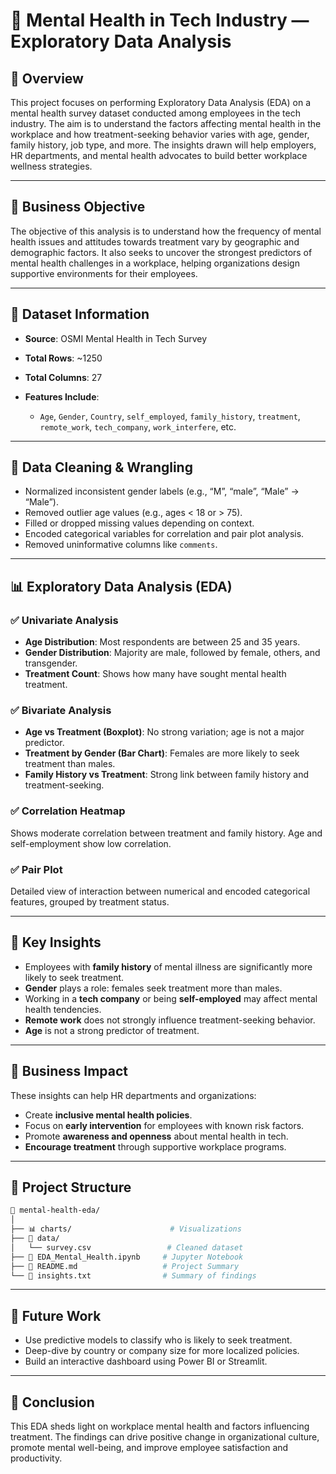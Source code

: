 # 🧠 Mental Health in Tech Industry — Exploratory Data Analysis

## 📌 Overview

This project focuses on performing Exploratory Data Analysis (EDA) on a mental health survey dataset conducted among employees in the tech industry. The aim is to understand the factors affecting mental health in the workplace and how treatment-seeking behavior varies with age, gender, family history, job type, and more. The insights drawn will help employers, HR departments, and mental health advocates to build better workplace wellness strategies.

---

## 🎯 Business Objective

The objective of this analysis is to understand how the frequency of mental health issues and attitudes towards treatment vary by geographic and demographic factors. It also seeks to uncover the strongest predictors of mental health challenges in a workplace, helping organizations design supportive environments for their employees.

---

## 🧾 Dataset Information

* **Source**: OSMI Mental Health in Tech Survey
* **Total Rows**: \~1250
* **Total Columns**: 27
* **Features Include**:

  * `Age`, `Gender`, `Country`, `self_employed`, `family_history`, `treatment`, `remote_work`, `tech_company`, `work_interfere`, etc.

---

## 🧹 Data Cleaning & Wrangling

* Normalized inconsistent gender labels (e.g., “M”, “male”, “Male” → “Male”).
* Removed outlier age values (e.g., ages < 18 or > 75).
* Filled or dropped missing values depending on context.
* Encoded categorical variables for correlation and pair plot analysis.
* Removed uninformative columns like `comments`.

---

## 📊 Exploratory Data Analysis (EDA)

### ✅ Univariate Analysis

* **Age Distribution**: Most respondents are between 25 and 35 years.
* **Gender Distribution**: Majority are male, followed by female, others, and transgender.
* **Treatment Count**: Shows how many have sought mental health treatment.

### ✅ Bivariate Analysis

* **Age vs Treatment (Boxplot)**: No strong variation; age is not a major predictor.
* **Treatment by Gender (Bar Chart)**: Females are more likely to seek treatment than males.
* **Family History vs Treatment**: Strong link between family history and treatment-seeking.

### ✅ Correlation Heatmap

Shows moderate correlation between treatment and family history. Age and self-employment show low correlation.

### ✅ Pair Plot

Detailed view of interaction between numerical and encoded categorical features, grouped by treatment status.

---

## 📍 Key Insights

* Employees with **family history** of mental illness are significantly more likely to seek treatment.
* **Gender** plays a role: females seek treatment more than males.
* Working in a **tech company** or being **self-employed** may affect mental health tendencies.
* **Remote work** does not strongly influence treatment-seeking behavior.
* **Age** is not a strong predictor of treatment.

---

## 💼 Business Impact

These insights can help HR departments and organizations:

* Create **inclusive mental health policies**.
* Focus on **early intervention** for employees with known risk factors.
* Promote **awareness and openness** about mental health in tech.
* **Encourage treatment** through supportive workplace programs.

---

## 📂 Project Structure

```bash
📁 mental-health-eda/
│
├── 📊 charts/                      # Visualizations
├── 📁 data/
│   └── survey.csv                 # Cleaned dataset
├── 📜 EDA_Mental_Health.ipynb     # Jupyter Notebook
├── 📄 README.md                   # Project Summary
└── 📌 insights.txt                # Summary of findings
```

---

## 🚀 Future Work

* Use predictive models to classify who is likely to seek treatment.
* Deep-dive by country or company size for more localized policies.
* Build an interactive dashboard using Power BI or Streamlit.

---

## 🧠 Conclusion

This EDA sheds light on workplace mental health and factors influencing treatment. The findings can drive positive change in organizational culture, promote mental well-being, and improve employee satisfaction and productivity.


